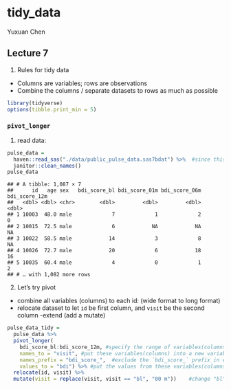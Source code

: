 tidy\_data
================
Yuxuan Chen

## Lecture 7

1.  Rules for tidy data

-   Columns are variables; rows are observations  
-   Combine the columns / separate datasets to rows as much as possible

``` r
library(tidyverse)
options(tibble.print_min = 5)
```

### `pivot_longer`

1.  read data:

``` r
pulse_data = 
  haven::read_sas("./data/public_pulse_data.sas7bdat") %>%  #since this dataset is in the sas file, so use haven pacakge and `read_sas` funcion
  janitor::clean_names()
pulse_data
```

    ## # A tibble: 1,087 × 7
    ##      id   age sex   bdi_score_bl bdi_score_01m bdi_score_06m bdi_score_12m
    ##   <dbl> <dbl> <chr>        <dbl>         <dbl>         <dbl>         <dbl>
    ## 1 10003  48.0 male             7             1             2             0
    ## 2 10015  72.5 male             6            NA            NA            NA
    ## 3 10022  58.5 male            14             3             8            NA
    ## 4 10026  72.7 male            20             6            18            16
    ## 5 10035  60.4 male             4             0             1             2
    ## # … with 1,082 more rows

2.  Let’s try pivot  

-   combine all variables (columns) to each id: (wide format to long
    format)
-   relocate dataset to let `id` be first column, and `visit` be the
    second column -extend (add a mutate)

``` r
pulse_data_tidy = 
  pulse_data %>%
  pivot_longer(
    bdi_score_bl:bdi_score_12m, #specify the range of variables(columns) I am interested in
    names_to = "visit", #put these variables(columns) into a new variable(column) named "visit"
    names_prefix = "bdi_score_",  #exclude the `bdi_score_` prefix in each case
    values_to = "bdi") %>% #put the values from these variables(columns) into a new variable(column) named "bdi"
  relocate(id, visit) %>% 
  mutate(visit = replace(visit, visit == "bl", "00 m"))    #change "bl" in "visit" column to "00m"; `recode()` change observations
```
